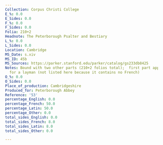 ```yaml
---
Collection: Corpus Christi College
E_%: 0.0
E_Sides: 0.0
F_%: 0.0
F_Sides: 0.0
Folia: 210+2
Headnote: The Peterborough Psalter and Bestiary
L_%: 0.0
L_Sides: 0.0
Location: Cambridge
MS_Date: s.xiv
MS_ID: 45b
MS_Sources: https://parker.stanford.edu/parker/catalog/gs233db8425
Notes: Bound with two other parts (210+2 folios total);  first part apparently made
  for a layman (not listed here because it contains no French)
O_%: 0.0
O_Sides: 0.0
Place_of_production: Cambridgeshire
Produced_for: Peterborough Abbey
Reference: '53'
percentage_English: 0.0
percentage_French: 50.0
percentage_Latin: 50.0
percentage_Other: 0.0
total_sides_English: 0.0
total_sides_French: 8.0
total_sides_Latin: 8.0
total_sides_Other: 0.0

---
```

